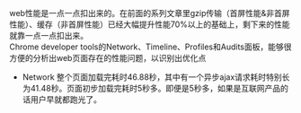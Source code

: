 web性能是一点一点扣出来的。在前面的系列文章里gzip传输（首屏性能&非首屏性能）、缓存（非首屏性能）已经大幅提升性能70%以上的基础上，剩下来的性能就靠一点一点扣出来。  
Chrome developer tools的Network、Timeline、Profiles和Audits面板，能够很方便的分析出web页面存在的性能问题，以识别出优化点
* Network
整个页面加载完耗时46.88秒，其中有一个异步ajax请求耗时特别长为41.48秒。页面初步加载完耗时5秒多。即便是5秒多，如果是互联网产品的话用户早就都跑光了。
